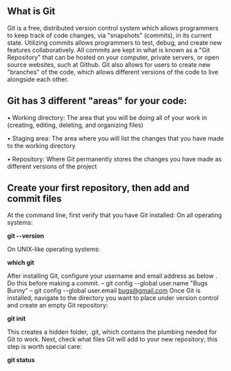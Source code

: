## What is Git

Git is a free, distributed version control system which allows programmers to keep track of code
changes, via "snapshots" (commits), in its current state. Utilizing commits allows programmers to
test, debug, and create new features collaboratively. All commits are kept in what is known as a
"Git Repository" that can be hosted on your computer, private servers, or open source websites,
such at Github.
Git also allows for users to create new "branches" of the code, which allows different versions of
the code to live alongside each other.

## Git has 3 different "areas" for your code:

• Working directory: The area that you will be doing all of your work in (creating, editing,
deleting, and organizing files)

• Staging area: The area where you will list the changes that you have made to the working
directory

• Repository: Where Git permanently stores the changes you have made as different
versions of the project

## Create your first repository, then add and commit files
At the command line, first verify that you have Git installed:
On all operating systems:

 **git --version**  

 On UNIX-like operating systems:
 
  **which git**
  
After installing Git, configure your username and email address as below . Do this before making a commit.
– git config --global user.name "Bugs Bunny"
– git config --global user.email bugs@gmail.com
Once Git is installed, navigate to the directory you want to place under version control and create
an empty Git repository:

**git init**

This creates a hidden folder, .git, which contains the plumbing needed for Git to work.
Next, check what files Git will add to your new repository; this step is worth special care:

**git status**

